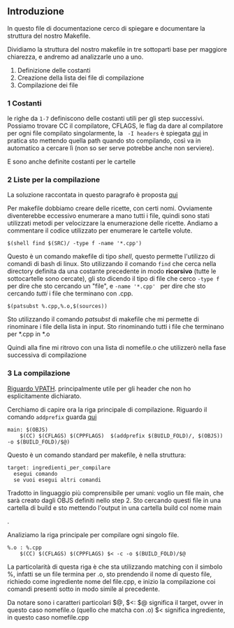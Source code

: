## Introduzione
In questo file di documentazione cerco di spiegare e documentare la struttura del nostro Makefile. 

Dividiamo la struttura del nostro makefile in tre sottoparti base per maggiore chiarezza, e andremo ad analizzarle uno a uno.

1. Definizione delle costanti
2. Creazione della lista dei file di compilazione
3. Compilazione dei file

### 1 Costanti
le righe da ``` 1-7 ``` definiscono delle costanti utili per gli step successivi.
Possiamo trovare CC il compilatore, CFLAGS, le flag da dare al compilatore per ogni file compilato singolarmente, la ``` -I headers``` è spiegata  [qui]((https://stackoverflow.com/questions/6141147/how-do-i-include-a-path-to-libraries-in-g)) in pratica sto mettendo quella path quando sto compilando, così va in automatico a cercare lì (non so ser serve potrebbe anche non serviere).

E sono anche definite costanti per le cartelle

### 2 Liste per la compilazione
La soluzione raccontata in questo paragrafo è proposta [qui](https://stackoverflow.com/questions/2483182/recursive-wildcards-in-gnu-make)

Per makefile dobbiamo creare delle ricette, con certi nomi. Ovviamente diventerebbe eccessivo enumerare a mano tutti i file, quindi sono stati utilizzati metodi per velocizzare la enumerazione delle ricette. Andiamo a commentare il codice utilizzato per enumerare le cartelle volute.

```$(shell find $(SRC)/ -type f -name '*.cpp')```

Questo è un comando makefile di tipo *shell*, questo permette l'utilizzo di comandi di bash di linux. Sto utilizzando il comando ```find``` che cerca nella directory definita da una costante precedente in modo **ricorsivo** (tutte le sottocartelle sono cercate), gli sto dicendo il tipo di file che cerco ```-type f```  per dire che sto cercando un "file", e ```-name '*.cpp' ``` per dire che sto cercando *tutti* i file che terminano con .cpp.

```$(patsubst %.cpp,%.o,$(sources))```

Sto utilizzando il comando *patsubst* di makefile che mi permette di rinominare i file della lista in input. Sto rinominando tutti i file che terminano per *.cpp in *.o

Quindi alla fine mi ritrovo con una lista di nomefile.o che utilizzerò nella fase successiva di compilazione

### 3 La compilazione 
[Riguardo VPATH](https://www.cmcrossroads.com/article/basics-vpath-and-vpath#:~:text=The%20VPATH%20is%20a%20list,only%20used%20for%20source%20files). principalmente utile per gli header che non ho esplicitamente dichiarato.

Cerchiamo di capire ora la riga principale di compilazione.
Riguardo il comando ```addprefix``` guarda [qui](https://stackoverflow.com/questions/1322643/makefile-how-to-add-a-prefix-to-the-basename)

```
main: $(OBJS)
	$(CC) $(CFLAGS) $(CPPFLAGS)  $(addprefix $(BUILD_FOLD)/, $(OBJS)) -o $(BUILD_FOLD)/$@)
 ```

Questo è un comando standard per makefile, è nella struttura:
```
target: ingredienti_per_compilare
  esegui comando
  se vuoi esegui altri comandi
```
Tradotto in linguaggio più comprensibile per umani: voglio un file main, che sarà creato dagli OBJS definiti nello step 2.
Sto cercando questi file in una cartella di build e sto mettendo l'output in una cartella build col nome main 

.

Analiziamo la riga principale per compilare ogni singolo file.
```
%.o : %.cpp
	$(CC) $(CFLAGS) $(CPPFLAGS) $< -c -o $(BUILD_FOLD)/$@
```
La particolarità di questa riga è che sta utilizzando matching con il simbolo %, infatti se un file termina per .o, sto prendendo il nome di questo file, richiedo come ingrediente nome del file.cpp, e inizio la compilazione coi comandi presenti sotto in modo simile al precedente.

Da notare sono i caratteri particolari $@, $<:
$@ significa il target, ovver in questo caso nomefile.o (quello che matcha con .o)
$< significa ingrediente, in questo caso nomefile.cpp